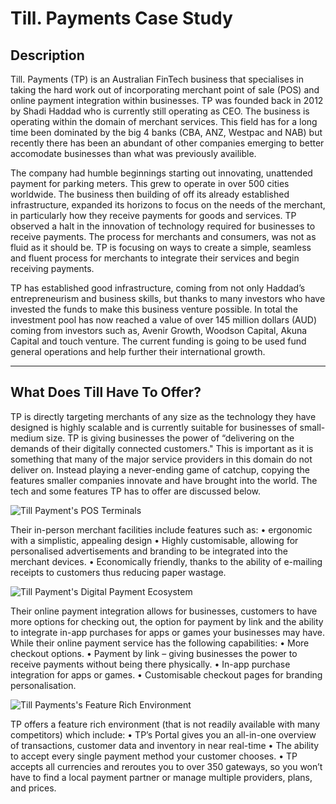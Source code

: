 # Till. Payments Case Study

## Description
Till. Payments (TP) is an Australian FinTech business that specialises in taking the hard work out of incorporating merchant point of sale (POS) and online payment integration within businesses. TP was founded back in 2012 by Shadi Haddad who is currently still operating as CEO. The business is operating within the domain of merchant services. This field has for a long time been dominated by the big 4 banks (CBA, ANZ, Westpac and NAB) but recently there has been an abundant of other companies emerging to better accomodate businesses than what was previously availible.

The company had humble beginnings starting out innovating, unattended payment for parking meters. This grew to operate in over 500 cities worldwide. The business then building of off its already established infrastructure, expanded its horizons to focus on the needs of the merchant, in particularly how they receive payments for goods and services. TP observed a halt in the innovation of technology required for businesses to receive payments. The process for merchants and consumers, was not as fluid as it should be. TP is focusing on ways to create a simple, seamless and fluent process for merchants to integrate their services and begin receiving payments.

TP has established good infrastructure, coming from not only Haddad’s entrepreneurism and business skills, but thanks to many investors who have invested the funds to make this business venture possible. In total the investment pool has now reached a value of over 145 million dollars (AUD) coming from investors such as, Avenir Growth, Woodson Capital, Akuna Capital and touch venture. The current funding is going to be used fund general operations and help further their international growth.

---

## What Does Till Have To Offer?
TP is directly targeting merchants of any size as the technology they have designed is highly scalable and is currently suitable for businesses of small-medium size. TP is giving businesses the power of “delivering on the demands of their digitally connected customers." This is important as it is something that many of the major service providers in this domain do not deliver on. Instead playing a never-ending game of catchup, copying the features smaller companies innovate and have brought into the world. The tech and some features TP has to offer are discussed below.

![Till Payment's POS Terminals](https://till-payments-website.s3.amazonaws.com/assets/images/all-terminal-dual.png)

Their in-person merchant facilities include features such as:
•	ergonomic with a simplistic, appealing design
•	Highly customisable, allowing for personalised advertisements and branding to be integrated into the merchant devices. 
•	Economically friendly, thanks to the ability of e-mailing receipts to customers thus reducing paper wastage.

![Till Payment's Digital Payment Ecosystem](https://till-payments-website.s3.amazonaws.com/assets/images/onlinenew.png)

Their online payment integration allows for businesses, customers to have more options for checking out, the option for payment by link and the ability to integrate in-app purchases for apps or games your businesses may have.
While their online payment service has the following capabilities:
•	More checkout options.
•	Payment by link – giving businesses the power to receive payments without being there physically.
•	In-app purchase integration for apps or games.
•	Customisable checkout pages for branding personalisation.

![Till Payments's Feature Rich Environment](https://till-payments-website.s3.amazonaws.com/assets/images/Till-Ecosystem-V03-1200x1200-copy.png)

TP offers a feature rich environment (that is not readily available with many competitors) which include:
•	TP’s Portal gives you an all-in-one overview of transactions, customer data and inventory in near real-time
•	The ability to accept every single payment method your customer chooses.
•	TP accepts all currencies and reroutes you to over 350 gateways, so you won’t have to find a local payment partner or manage multiple providers, plans, and prices.